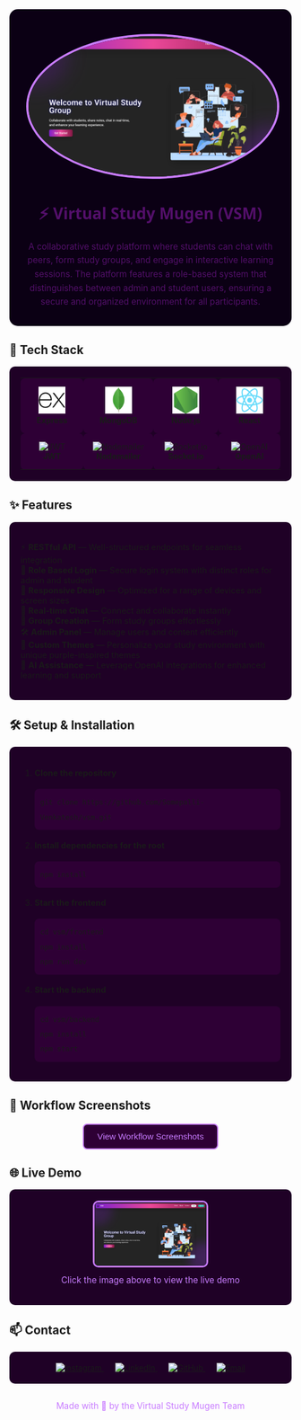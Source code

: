 <div align="center" style="background-color: #0B0014; color:#530f6a; padding: 30px; border-radius: 15px; margin-bottom: 30px;">
  <p align="center">
    <img src="./Screenshots/one.png" alt="VSM Logo" width="1200" style="border: 4px solid #C87CFF; border-radius: 50%;" />
  </p>
  <h1 style="font-family: 'Segoe UI', Tahoma, Geneva, Verdana, sans-serif; font-weight: 900;">
    ⚡ Virtual Study Mugen (VSM)
  </h1>
  <p style="color:#530f6a; font-size: 1.1em; max-width: 800px; margin: auto; line-height: 1.6;">
    A collaborative study platform where students can chat with peers, form study groups, and engage in interactive learning sessions.
    The platform features a role-based system that distinguishes between admin and student users, ensuring a secure and organized environment for all participants.
  </p>
</div>

## 🚀 Tech Stack

<table align="center" style="margin-bottom: 30px; background-color: #1f0126; padding: 20px; border-radius: 10px;">
  <tr>
    <td align="center" width="110" style="background-color: #2e0035; padding: 15px; border-radius: 8px; margin: 5px;">
      <img src="https://raw.githubusercontent.com/devicons/devicon/master/icons/express/express-original.svg" width="48" height="48" alt="Express" />
      <br><strong>Express</strong>
    </td>
    <td align="center" width="110" style="background-color: #2e0035; padding: 15px; border-radius: 8px; margin: 5px;">
      <img src="https://raw.githubusercontent.com/devicons/devicon/master/icons/mongodb/mongodb-original.svg" width="48" height="48" alt="MongoDB" />
      <br><strong>MongoDB</strong>
    </td>
    <td align="center" width="110" style="background-color: #2e0035; padding: 15px; border-radius: 8px; margin: 5px;">
      <img src="https://raw.githubusercontent.com/devicons/devicon/master/icons/nodejs/nodejs-original.svg" width="48" height="48" alt="Node.js" />
      <br><strong>Node.js</strong>
    </td>
    <td align="center" width="110" style="background-color: #2e0035; padding: 15px; border-radius: 8px; margin: 5px;">
      <img src="https://raw.githubusercontent.com/devicons/devicon/master/icons/react/react-original.svg" width="48" height="48" alt="React" />
      <br><strong>React</strong>
    </td>
  </tr>
  <tr>
    <td align="center" width="110" style="background-color: #2e0035; padding: 15px; border-radius: 8px; margin: 5px;">
      <img src="https://jwt.io/img/pic_logo.svg" width="48" height="48" alt="JWT" />
      <br><strong>JWT</strong>
    </td>
    <td align="center" width="110" style="background-color: #2e0035; padding: 15px; border-radius: 8px; margin: 5px;">
      <img src="https://nodemailer.com/nm_logo_200x136.png" width="48" height="48" alt="Nodemailer" />
      <br><strong>Nodemailer</strong>
    </td>
    <td align="center" width="110" style="background-color: #2e0035; padding: 15px; border-radius: 8px; margin: 5px;">
      <img src="https://socket.io/images/logo.svg" width="48" height="48" alt="Socket.io" />
      <br><strong>Socket.io</strong>
    </td>
    <td align="center" width="110" style="background-color: #2e0035; padding: 15px; border-radius: 8px; margin: 5px;">
      <img src="https://www.svgrepo.com/show/306500/openai.svg" width="48" height="48" alt="OpenAI" />
      <br><strong>OpenAI</strong>
    </td>
  </tr>
</table>

## ✨ Features

<div style="background-color: #1f0126; padding: 20px; border-radius: 10px; margin-bottom: 30px; font-size: 1.05em;">
  <ul style="list-style-type: none; padding-left: 0;">
    <li>⚡ <strong>RESTful API</strong> — Well-structured endpoints for seamless integration</li>
    <li>🔐 <strong>Role Based Login</strong> — Secure login system with distinct roles for admin and student</li>
    <li>📱 <strong>Responsive Design</strong> — Optimized for a range of devices and screen sizes</li>
    <li>💬 <strong>Real-time Chat</strong> — Connect and collaborate instantly</li>
    <li>👥 <strong>Group Creation</strong> — Form study groups effortlessly</li>
    <li>🛠 <strong>Admin Panel</strong> — Manage users and content efficiently</li>
    <li>🎨 <strong>Custom Themes</strong> — Personalize your study environment with unique purple-inspired themes</li>
    <li>🤖 <strong>AI Assistance</strong> — Leverage OpenAI integrations for enhanced learning and support</li>
  </ul>
</div>

## 🛠 Setup & Installation

<div style="background-color: #1f0126; padding: 20px; border-radius: 10px; margin-bottom: 30px;">
  <ol style="font-size: 1.05em; line-height: 1.8;">
    <li>
      <strong>Clone the repository</strong>
      <pre style="background-color: #2e0035; padding: 10px; border-radius: 8px; overflow-x: auto;"><code>git clone https://github.com/Somepalli-Venkatesh/vsm.git</code></pre>
    </li>
    <li>
      <strong>Install dependencies for the root</strong>
      <pre style="background-color: #2e0035; padding: 10px; border-radius: 8px; overflow-x: auto;"><code>npm install</code></pre>
    </li>
    <li>
      <strong>Start the frontend</strong>
      <pre style="background-color: #2e0035; padding: 10px; border-radius: 8px; overflow-x: auto;"><code>cd vsm/frontend
npm install
npm run dev</code></pre>
    </li>
    <li>
      <strong>Start the backend</strong>
      <pre style="background-color: #2e0035; padding: 10px; border-radius: 8px; overflow-x: auto;"><code>cd vsm/backend
npm install
npm start</code></pre>
    </li>
  </ol>
</div>

## 📸 Workflow Screenshots

<div style="text-align: center; margin: 20px 0;">
  <button onclick="toggleScreenshots()" style="background-color: #2e0035; color: #C87CFF; padding: 12px 24px; border: 2px solid #C87CFF; border-radius: 8px; cursor: pointer; font-size: 1.1em;">
    View Workflow Screenshots
  </button>
</div>

<div id="screenshots" style="display: none;">
  <!-- Screenshot 1 -->
  <div style="display: inline-block; margin: 10px; text-align: center;">
    <img src="./Screenshots/one.png" alt="Workflow 1" width="400" style="display: block; margin: 0 auto;" />
    <p style="color: #C87CFF; margin-top: 5px;">Workflow 1: Landing Page</p>
  </div>
  <!-- Screenshot 2 -->
  <div style="display: inline-block; margin: 10px; text-align: center;">
    <img src="./Screenshots/two.png" alt="Workflow 2" width="400" style="display: block; margin: 0 auto;" />
    <p style="color: #C87CFF; margin-top: 5px;">Workflow 2: Login Process</p>
  </div>
  <!-- Screenshot 3 -->
  <div style="display: inline-block; margin: 10px; text-align: center;">
    <img src="./Screenshots/three.png" alt="Workflow 3" width="400" style="display: block; margin: 0 auto;" />
    <p style="color: #C87CFF; margin-top: 5px;">Workflow 3: Registration Page</p>
  </div>
  <!-- Screenshot 4 -->
  <div style="display: inline-block; margin: 10px; text-align: center;">
    <img src="./Screenshots/four.png" alt="Workflow 4" width="400" style="display: block; margin: 0 auto;" />
    <p style="color: #C87CFF; margin-top: 5px;">Workflow 4: Dashboard Overview</p>
  </div>
  <!-- Screenshot 5 -->
  <div style="display: inline-block; margin: 10px; text-align: center;">
    <img src="./Screenshots/five.png" alt="Workflow 5" width="400" style="display: block; margin: 0 auto;" />
    <p style="color: #C87CFF; margin-top: 5px;">Workflow 5: Real-time Chat Interface</p>
  </div>
  <!-- Screenshot 6 -->
  <div style="display: inline-block; margin: 10px; text-align: center;">
    <img src="./Screenshots/six.png" alt="Workflow 6" width="400" style="display: block; margin: 0 auto;" />
    <p style="color: #C87CFF; margin-top: 5px;">Workflow 6: Group Creation Page</p>
  </div>
  <!-- Screenshot 7 -->
  <div style="display: inline-block; margin: 10px; text-align: center;">
    <img src="./Screenshots/seven.png" alt="Workflow 7" width="400" style="display: block; margin: 0 auto;" />
    <p style="color: #C87CFF; margin-top: 5px;">Workflow 7: Admin Panel - User Management</p>
  </div>
  <!-- Screenshot 8 -->
  <div style="display: inline-block; margin: 10px; text-align: center;">
    <img src="./Screenshots/eight.png" alt="Workflow 8" width="400" style="display: block; margin: 0 auto;" />
    <p style="color: #C87CFF; margin-top: 5px;">Workflow 8: Admin Panel - Content Management</p>
  </div>
  <!-- Screenshot 9 -->
  <div style="display: inline-block; margin: 10px; text-align: center;">
    <img src="./Screenshots/nine.png" alt="Workflow 9" width="400" style="display: block; margin: 0 auto;" />
    <p style="color: #C87CFF; margin-top: 5px;">Workflow 9: Custom Themes Settings</p>
  </div>
  <!-- Screenshot 10 -->
  <div style="display: inline-block; margin: 10px; text-align: center;">
    <img src="./Screenshots/ten.png" alt="Workflow 10" width="400" style="display: block; margin: 0 auto;" />
    <p style="color: #C87CFF; margin-top: 5px;">Workflow 10: AI Assistance Integration</p>
  </div>
  <!-- Screenshot 11 -->
  <div style="display: inline-block; margin: 10px; text-align: center;">
    <img src="./Screenshots/eleven.png" alt="Workflow 11" width="400" style="display: block; margin: 0 auto;" />
    <p style="color: #C87CFF; margin-top: 5px;">Workflow 11: Notification System</p>
  </div>
  <!-- Screenshot 12 -->
  <div style="display: inline-block; margin: 10px; text-align: center;">
    <img src="./Screenshots/twelve.png" alt="Workflow 12" width="400" style="display: block; margin: 0 auto;" />
    <p style="color: #C87CFF; margin-top: 5px;">Workflow 12: Profile Settings</p>
  </div>
  <!-- Screenshot 13 -->
  <div style="display: inline-block; margin: 10px; text-align: center;">
    <img src="./Screenshots/thirteen.png" alt="Workflow 13" width="400" style="display: block; margin: 0 auto;" />
    <p style="color: #C87CFF; margin-top: 5px;">Workflow 13: Study Group Chat</p>
  </div>
  <!-- Screenshot 14 -->
  <div style="display: inline-block; margin: 10px; text-align: center;">
    <img src="./Screenshots/fourteen.png" alt="Workflow 14" width="400" style="display: block; margin: 0 auto;" />
    <p style="color: #C87CFF; margin-top: 5px;">Workflow 14: Calendar and Events</p>
  </div>
  <!-- Screenshot 15 -->
  <div style="display: inline-block; margin: 10px; text-align: center;">
    <img src="./Screenshots/fifteen.png" alt="Workflow 15" width="400" style="display: block; margin: 0 auto;" />
    <p style="color: #C87CFF; margin-top: 5px;">Workflow 15: Resource Sharing</p>
  </div>
  <!-- Screenshot 16 -->
  <div style="display: inline-block; margin: 10px; text-align: center;">
    <img src="./Screenshots/sixteen.png" alt="Workflow 16" width="400" style="display: block; margin: 0 auto;" />
    <p style="color: #C87CFF; margin-top: 5px;">Workflow 16: Notifications Overview</p>
  </div>
  <!-- Screenshot 17 -->
  <div style="display: inline-block; margin: 10px; text-align: center;">
    <img src="./Screenshots/seventeen.png" alt="Workflow 17" width="400" style="display: block; margin: 0 auto;" />
    <p style="color: #C87CFF; margin-top: 5px;">Workflow 17: Help & Support</p>
  </div>
  <!-- Screenshot 18 -->
  <div style="display: inline-block; margin: 10px; text-align: center;">
    <img src="./Screenshots/eighteen.png" alt="Workflow 18" width="400" style="display: block; margin: 0 auto;" />
    <p style="color: #C87CFF; margin-top: 5px;">Workflow 18: Final Overview</p>
  </div>
</div>

## 🌐 Live Demo

<div align="center" style="background-color: #1f0126; padding: 20px; border-radius: 10px; margin-bottom: 30px;">
  <a href="https://virtual-study-mugen.vercel.app/" target="_blank" style="text-decoration: none;">
    <img src="./Screenshots/one.png" alt="Live Demo" width="200" style="border: 3px solid #C87CFF; border-radius: 10px;" />
  </a>
  <p style="color: #C87CFF; margin-top: 10px; font-size: 1.1em;">Click the image above to view the live demo</p>
</div>

## 📫 Contact

<div align="center" style="background-color: #1f0126; padding: 20px; border-radius: 10px; margin-bottom: 30px;">
  <a href="https://instagram.com/SathwikUK" target="_blank" style="margin: 0 10px;">
    <img src="https://cdn-icons-png.flaticon.com/512/174/174855.png" alt="Instagram" width="40" />
  </a>
  <a href="https://linkedin.com/sathwikuk" target="_blank" style="margin: 0 10px;">
    <img src="https://cdn-icons-png.flaticon.com/512/174/174857.png" alt="LinkedIn" width="40" />
  </a>
  <a href="https://github.com/SathwikUK" target="_blank" style="margin: 0 10px;">
    <img src="https://cdn-icons-png.flaticon.com/512/25/25231.png" alt="GitHub" width="40" />
  </a>
  <a href="mailto:sathwikuk@gmail.com" target="_blank" style="margin: 0 10px;">
    <img src="https://img.icons8.com/color/48/000000/new-post.png" alt="Email" width="40" />
  </a>
</div>

<div align="center" style="margin-bottom: 30px;">
  <p style="color: #C87CFF; font-size: 1.1em;">Made with 💜 by the Virtual Study Mugen Team</p>
</div>
